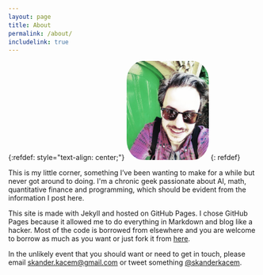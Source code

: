 ```yaml
---
layout: page
title: About
permalink: /about/
includelink: true
---
```


{:refdef: style="text-align: center;"}
<a href="url"><img src="/assets/images/me_blog.jpg" height="200px" style="border-radius:20%"></a>
{: refdef}

This is my little corner, something I’ve been wanting to make for a while but never got around to doing. I'm a chronic geek passionate about AI, math, quantitative finance and programming, which should be evident from the information I post here.

This site is made with Jekyll and hosted on GitHub Pages. I chose GitHub Pages because it allowed me to do everything in Markdown and blog like a hacker. Most of the code is borrowed from elsewhere and you are welcome to borrow as much as you want or just fork it from [here](https://github.com/skacem/skacem.github.io).

In the unlikely event that you should want or need to get in touch, please email [skander.kacem@gmail.com](skander.kacem@gmail.com) or tweet something [@skanderkacem](https://twitter.com/SkanderKacem).
